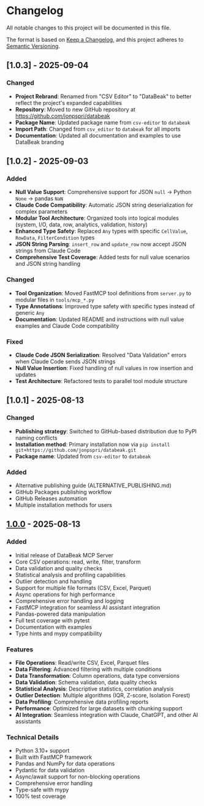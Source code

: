 # Changelog

<!-- markdownlint-disable MD024 -->

All notable changes to this project will be documented in this file.

The format is based on [Keep a Changelog](https://keepachangelog.com/en/1.0.0/),
and this project adheres to [Semantic Versioning](https://semver.org/spec/v2.0.0.html).

## [1.0.3] - 2025-09-04

### Changed

- **Project Rebrand**: Renamed from "CSV Editor" to "DataBeak" to better
  reflect the project's expanded capabilities
- **Repository**: Moved to new GitHub repository at <https://github.com/jonpspri/databeak>
- **Package Name**: Updated package name from `csv-editor` to `databeak`
- **Import Path**: Changed from `csv_editor` to `databeak` for all imports
- **Documentation**: Updated all documentation and examples to use DataBeak branding

## [1.0.2] - 2025-09-03

### Added

- **Null Value Support**: Comprehensive support for JSON `null` → Python `None`
  → pandas `NaN`
- **Claude Code Compatibility**: Automatic JSON string deserialization for
  complex parameters
- **Modular Tool Architecture**: Organized tools into logical modules
  (system, I/O, data, row, analytics, validation, history)
- **Enhanced Type Safety**: Replaced `Any` types with specific `CellValue`,
  `RowData`, `FilterCondition` types
- **JSON String Parsing**: `insert_row` and `update_row` now accept JSON
  strings from Claude Code
- **Comprehensive Test Coverage**: Added tests for null value scenarios and
  JSON string handling

### Changed

- **Tool Organization**: Moved FastMCP tool definitions from `server.py` to
  modular files in `tools/mcp_*.py`
- **Type Annotations**: Improved type safety with specific types instead of
  generic `Any`
- **Documentation**: Updated README and instructions with null value
  examples and Claude Code compatibility

### Fixed

- **Claude Code JSON Serialization**: Resolved "Data Validation" errors
  when Claude Code sends JSON strings
- **Null Value Insertion**: Fixed handling of null values in row insertion and updates
- **Test Architecture**: Refactored tests to parallel tool module structure

## [1.0.1] - 2025-08-13

### Changed

- **Publishing strategy**: Switched to GitHub-based distribution due to PyPI
  naming conflicts
- **Installation method**: Primary installation now via
  `pip install git+https://github.com/jonpspri/databeak.git`
- **Package name**: Updated from `csv-editor` to `databeak`

### Added

- Alternative publishing guide (ALTERNATIVE_PUBLISHING.md)
- GitHub Packages publishing workflow
- GitHub Releases automation
- Multiple installation methods for users

## [1.0.0] - 2025-08-13

### Added

- Initial release of DataBeak MCP Server
- Core CSV operations: read, write, filter, transform
- Data validation and quality checks
- Statistical analysis and profiling capabilities
- Outlier detection and handling
- Support for multiple file formats (CSV, Excel, Parquet)
- Async operations for high performance
- Comprehensive error handling and logging
- FastMCP integration for seamless AI assistant
  integration
- Pandas-powered data manipulation
- Full test coverage with pytest
- Documentation with examples
- Type hints and mypy compatibility

### Features

- **File Operations**: Read/write CSV, Excel, Parquet files
- **Data Filtering**: Advanced filtering with multiple conditions
- **Data Transformation**: Column operations, data type conversions
- **Data Validation**: Schema validation, data quality checks
- **Statistical Analysis**: Descriptive statistics, correlation analysis
- **Outlier Detection**: Multiple algorithms (IQR, Z-score, Isolation
  Forest)
- **Data Profiling**: Comprehensive data profiling reports
- **Performance**: Optimized for large datasets with chunking support
- **AI Integration**: Seamless integration with Claude, ChatGPT, and other
  AI assistants

### Technical Details

- Python 3.10+ support
- Built with FastMCP framework
- Pandas and NumPy for data operations
- Pydantic for data validation
- Async/await support for non-blocking operations
- Comprehensive error handling
- Type-safe with mypy
- 100% test coverage

[1.0.0]: https://github.com/jonpspri/databeak/releases/tag/v1.0.0
